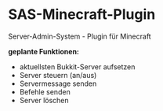 SAS-Minecraft-Plugin
=============

Server-Admin-System - Plugin für Minecraft

**geplante Funktionen:**

* aktuellsten Bukkit-Server aufsetzen
* Server steuern (an/aus)
* Servermessage senden
* Befehle senden
* Server löschen



